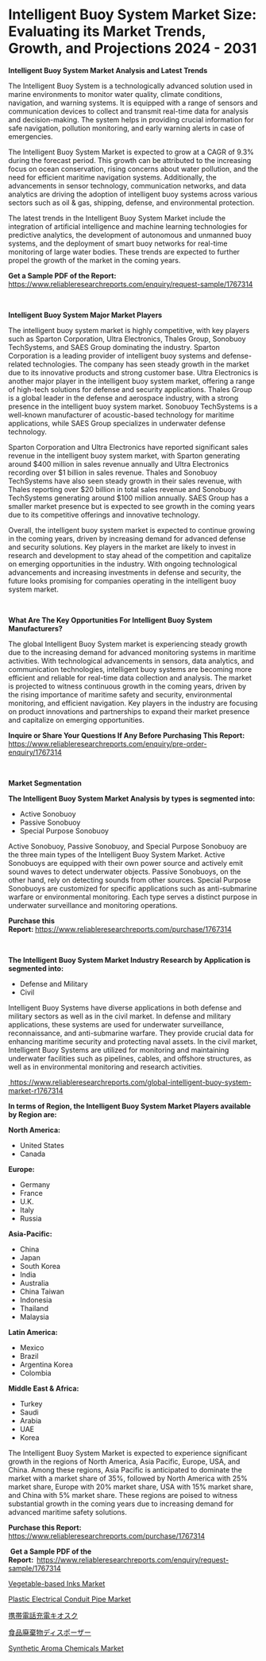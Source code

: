 <p><h1>Intelligent Buoy System Market Size: Evaluating its Market Trends, Growth, and Projections 2024 - 2031</h1></p><p><strong>Intelligent Buoy System Market Analysis and Latest Trends</strong></p>
<p><p>The Intelligent Buoy System is a technologically advanced solution used in marine environments to monitor water quality, climate conditions, navigation, and warning systems. It is equipped with a range of sensors and communication devices to collect and transmit real-time data for analysis and decision-making. The system helps in providing crucial information for safe navigation, pollution monitoring, and early warning alerts in case of emergencies.</p><p>The Intelligent Buoy System Market is expected to grow at a CAGR of 9.3% during the forecast period. This growth can be attributed to the increasing focus on ocean conservation, rising concerns about water pollution, and the need for efficient maritime navigation systems. Additionally, the advancements in sensor technology, communication networks, and data analytics are driving the adoption of intelligent buoy systems across various sectors such as oil & gas, shipping, defense, and environmental protection.</p><p>The latest trends in the Intelligent Buoy System Market include the integration of artificial intelligence and machine learning technologies for predictive analytics, the development of autonomous and unmanned buoy systems, and the deployment of smart buoy networks for real-time monitoring of large water bodies. These trends are expected to further propel the growth of the market in the coming years.</p></p>
<p><strong>Get a Sample PDF of the Report:&nbsp;</strong> <a href="https://www.reliableresearchreports.com/enquiry/request-sample/1767314">https://www.reliableresearchreports.com/enquiry/request-sample/1767314</a></p>
<p>&nbsp;</p>
<p><strong>Intelligent Buoy System Major Market Players</strong></p>
<p><p>The intelligent buoy system market is highly competitive, with key players such as Sparton Corporation, Ultra Electronics, Thales Group, Sonobuoy TechSystems, and SAES Group dominating the industry. Sparton Corporation is a leading provider of intelligent buoy systems and defense-related technologies. The company has seen steady growth in the market due to its innovative products and strong customer base. Ultra Electronics is another major player in the intelligent buoy system market, offering a range of high-tech solutions for defense and security applications. Thales Group is a global leader in the defense and aerospace industry, with a strong presence in the intelligent buoy system market. Sonobuoy TechSystems is a well-known manufacturer of acoustic-based technology for maritime applications, while SAES Group specializes in underwater defense technology.</p><p>Sparton Corporation and Ultra Electronics have reported significant sales revenue in the intelligent buoy system market, with Sparton generating around $400 million in sales revenue annually and Ultra Electronics recording over $1 billion in sales revenue. Thales and Sonobuoy TechSystems have also seen steady growth in their sales revenue, with Thales reporting over $20 billion in total sales revenue and Sonobuoy TechSystems generating around $100 million annually. SAES Group has a smaller market presence but is expected to see growth in the coming years due to its competitive offerings and innovative technology.</p><p>Overall, the intelligent buoy system market is expected to continue growing in the coming years, driven by increasing demand for advanced defense and security solutions. Key players in the market are likely to invest in research and development to stay ahead of the competition and capitalize on emerging opportunities in the industry. With ongoing technological advancements and increasing investments in defense and security, the future looks promising for companies operating in the intelligent buoy system market.</p></p>
<p>&nbsp;</p>
<p><strong>What Are The Key Opportunities For Intelligent Buoy System Manufacturers?</strong></p>
<p><p>The global Intelligent Buoy System market is experiencing steady growth due to the increasing demand for advanced monitoring systems in maritime activities. With technological advancements in sensors, data analytics, and communication technologies, intelligent buoy systems are becoming more efficient and reliable for real-time data collection and analysis. The market is projected to witness continuous growth in the coming years, driven by the rising importance of maritime safety and security, environmental monitoring, and efficient navigation. Key players in the industry are focusing on product innovations and partnerships to expand their market presence and capitalize on emerging opportunities.</p></p>
<p><strong>Inquire or Share Your Questions If Any Before Purchasing This Report:</strong> <a href="https://www.reliableresearchreports.com/enquiry/pre-order-enquiry/1767314">https://www.reliableresearchreports.com/enquiry/pre-order-enquiry/1767314</a></p>
<p>&nbsp;</p>
<p><strong>Market Segmentation</strong></p>
<p><strong>The Intelligent Buoy System Market Analysis by types is segmented into:</strong></p>
<p><ul><li>Active Sonobuoy</li><li>Passive Sonobuoy</li><li>Special Purpose Sonobuoy</li></ul></p>
<p><p>Active Sonobuoy, Passive Sonobuoy, and Special Purpose Sonobuoy are the three main types of the Intelligent Buoy System Market. Active Sonobuoys are equipped with their own power source and actively emit sound waves to detect underwater objects. Passive Sonobuoys, on the other hand, rely on detecting sounds from other sources. Special Purpose Sonobuoys are customized for specific applications such as anti-submarine warfare or environmental monitoring. Each type serves a distinct purpose in underwater surveillance and monitoring operations.</p></p>
<p><strong>Purchase this Report:&nbsp;</strong><a href="https://www.reliableresearchreports.com/purchase/1767314">https://www.reliableresearchreports.com/purchase/1767314</a></p>
<p>&nbsp;</p>
<p><strong>The Intelligent Buoy System Market Industry Research by Application is segmented into:</strong></p>
<p><ul><li>Defense and Military</li><li>Civil</li></ul></p>
<p><p>Intelligent Buoy Systems have diverse applications in both defense and military sectors as well as in the civil market. In defense and military applications, these systems are used for underwater surveillance, reconnaissance, and anti-submarine warfare. They provide crucial data for enhancing maritime security and protecting naval assets. In the civil market, Intelligent Buoy Systems are utilized for monitoring and maintaining underwater facilities such as pipelines, cables, and offshore structures, as well as in environmental monitoring and research activities.</p></p>
<p><a href="https://www.reliableresearchreports.com/global-intelligent-buoy-system-market-r1767314">&nbsp;https://www.reliableresearchreports.com/global-intelligent-buoy-system-market-r1767314</a></p>
<p><strong>In terms of Region, the Intelligent Buoy System Market Players available by Region are:</strong></p>
<p>
    <p> <strong> North America: </strong>
        <ul>
            <li>United States</li>
            <li>Canada</li>
        </ul>
        </p> 
    <p> <strong> Europe: </strong>
        <ul>
            <li>Germany</li>
            <li>France</li>
            <li>U.K.</li>
            <li>Italy</li>
            <li>Russia</li>
        </ul>
        </p> 
    <p> <strong> Asia-Pacific: </strong>
        <ul>
            <li>China</li>
            <li>Japan</li>
            <li>South Korea</li>
            <li>India</li>
            <li>Australia</li>
            <li>China Taiwan</li>
            <li>Indonesia</li>
            <li>Thailand</li>
            <li>Malaysia</li>
        </ul>
        </p> 
    <p> <strong> Latin America: </strong>
        <ul>
            <li>Mexico</li>
            <li>Brazil</li>
            <li>Argentina Korea</li>
            <li>Colombia</li>
        </ul>
        </p> 
    <p> <strong> Middle East & Africa: </strong>
        <ul>
            <li>Turkey</li>
            <li>Saudi</li>
            <li>Arabia</li>
            <li>UAE</li>
            <li>Korea</li>
        </ul>
    </p>
    </p>
<p><p>The Intelligent Buoy System Market is expected to experience significant growth in the regions of North America, Asia Pacific, Europe, USA, and China. Among these regions, Asia Pacific is anticipated to dominate the market with a market share of 35%, followed by North America with 25% market share, Europe with 20% market share, USA with 15% market share, and China with 5% market share. These regions are poised to witness substantial growth in the coming years due to increasing demand for advanced maritime safety solutions.</p></p>
<p><strong>Purchase this Report: </strong><a href="https://www.reliableresearchreports.com/purchase/1767314">https://www.reliableresearchreports.com/purchase/1767314</a></p>
<p>&nbsp;<strong>Get a Sample PDF of the Report:&nbsp;&nbsp;</strong><a href="https://www.reliableresearchreports.com/enquiry/request-sample/1767314">https://www.reliableresearchreports.com/enquiry/request-sample/1767314</a></p>
<p><strong></strong></p>
<p><p><a href="https://www.linkedin.com/pulse/vegetable-based-inks-market-analysis-examines-its-scope-growth-ldbuc?trackingId=rKJATpARGzN2XOZYtUu6QA%3D%3D">Vegetable-based Inks Market</a></p><p><a href="https://issuu.com/reportprime-2/docs/plastic-electrical-conduit-pipe-market-size-2030.p">Plastic Electrical Conduit Pipe Market</a></p><p><a href="https://github.com/VellaJacobi2023/Market-Research-Report-List-1/blob/main/883805740041.md">携帯電話充電キオスク</a></p><p><a href="https://github.com/oqxogxyvqe90775/Market-Research-Report-List-1/blob/main/290636240042.md">食品廃棄物ディスポーザー</a></p><p><a href="https://issuu.com/reportprime-2/docs/synthetic-aroma-chemicals-market-size-2030.pptx">Synthetic Aroma Chemicals Market</a></p></p>